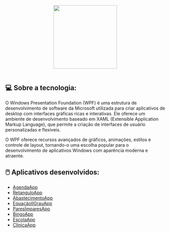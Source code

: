 <div align="center">
  <a href="https://learn.microsoft.com/pt-br/dotnet/desktop/wpf/overview/?view=netdesktop-7.0">
    <img src="https://github.com/monzadrifteiro/2022_PEOO_VS_T1/assets/93940387/e06efc5c-1fe1-4713-ab5e-a509bd2b8d1a" width="200">
  </a>
</div>

<br>

## 💻 Sobre a tecnologia:

O Windows Presentation Foundation (WPF) é uma estrutura de desenvolvimento de software da Microsoft utilizada para criar aplicativos de desktop com interfaces gráficas ricas e interativas. Ele oferece um ambiente de desenvolvimento baseado em XAML (Extensible Application Markup Language), que permite a criação de interfaces de usuário personalizadas e flexíveis.

O WPF oferece recursos avançados de gráficos, animações, estilos e controle de layout, tornando-o uma escolha popular para o desenvolvimento de aplicativos Windows com aparência moderna e atraente.

## 🖱️ Aplicativos desenvolvidos:

- [AgendaApp](AgendaApp)
- [RetanguloApp](./Lista%20de%20Exercícios%20-%20POO%20-%2004/RetanguloApp)
- [AbastecimentoApp](./Lista%20de%20Exercícios%20-%20POO%20-%2004/AbastecimentoApp)
- [EquaçãoIIGrauApp](./Lista%20de%20Exercícios%20-%20POO%20-%2004/EquaçãoIIGrauApp)
- [ParesÍmparesApp](./Lista%20de%20Exercícios%20-%20POO%20-%2004/ParesÍmparesApp)
- [BingoApp](./Lista%20de%20Exercícios%20-%20POO%20-%2004/BingoApp)
- [EscolaApp](EscolaApp)
- [ClinicaApp](ClinicaApp)
